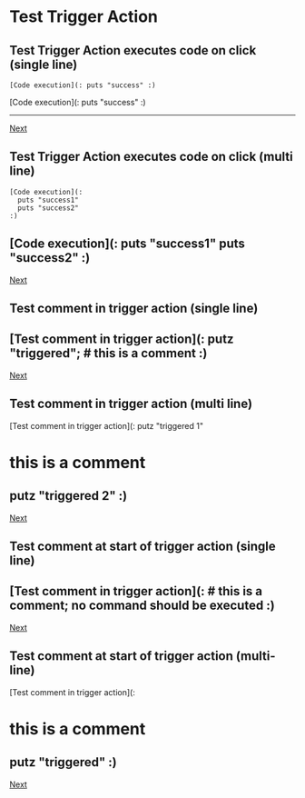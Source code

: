 # Test Trigger Action

## Test Trigger Action executes code on click (single line)
~~~
[Code execution](: puts "success" :)
~~~

[Code execution](: puts "success" :)

---
[Next](#)


## Test Trigger Action executes code on click (multi line)
~~~
[Code execution](: 
  puts "success1" 
  puts "success2"
:)
~~~
[Code execution](: 
  puts "success1" 
  puts "success2"
:)
---
[Next](#)


## Test comment in trigger action (single line)

[Test comment in trigger action](: putz "triggered"; # this is a comment :)
---
[Next](#)


## Test comment in trigger action (multi line)
[Test comment in trigger action](:
  putz "triggered 1"
  # this is a comment 
  putz "triggered 2"
:)
---
[Next](#)

## Test comment at start of trigger action (single line)

[Test comment in trigger action](: # this is a comment; no command should be executed :)
---
[Next](#)

## Test comment at start of trigger action (multi-line)
[Test comment in trigger action](:
  # this is a comment 
  putz "triggered"
:)
---
[Next]()
